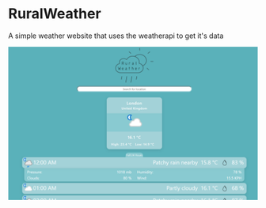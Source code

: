 # RuralWeather
A simple weather website that uses the weatherapi to get it's data
<br>

![Website Image](pictures/website_front.png)
